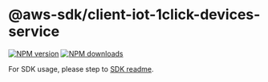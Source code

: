 # @aws-sdk/client-iot-1click-devices-service

[![NPM version](https://img.shields.io/npm/v/@aws-sdk/client-iot-1click-devices-service/rc.svg)](https://www.npmjs.com/package/@aws-sdk/client-iot-1click-devices-service)
[![NPM downloads](https://img.shields.io/npm/dm/@aws-sdk/client-iot-1click-devices-service.svg)](https://www.npmjs.com/package/@aws-sdk/client-iot-1click-devices-service)

For SDK usage, please step to [SDK readme](https://github.com/aws/aws-sdk-js-v3).
